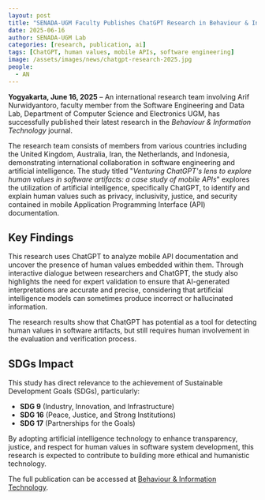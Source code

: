 ```yaml
---
layout: post
title: "SENADA-UGM Faculty Publishes ChatGPT Research in Behaviour & Information Technology"
date: 2025-06-16
author: SENADA-UGM Lab
categories: [research, publication, ai]
tags: [ChatGPT, human values, mobile APIs, software engineering]
image: /assets/images/news/chatgpt-research-2025.jpg
people:
  - AN
---
```


**Yogyakarta, June 16, 2025** – An international research team involving Arif Nurwidyantoro, faculty member from the Software Engineering and Data Lab, Department of Computer Science and Electronics UGM, has successfully published their latest research in the *Behaviour & Information Technology* journal.

The research team consists of members from various countries including the United Kingdom, Australia, Iran, the Netherlands, and Indonesia, demonstrating international collaboration in software engineering and artificial intelligence. The study titled "*Venturing ChatGPT's lens to explore human values in software artifacts: a case study of mobile APIs*" explores the utilization of artificial intelligence, specifically ChatGPT, to identify and explain human values such as privacy, inclusivity, justice, and security contained in mobile Application Programming Interface (API) documentation.

## Key Findings

This research uses ChatGPT to analyze mobile API documentation and uncover the presence of human values embedded within them. Through interactive dialogue between researchers and ChatGPT, the study also highlights the need for expert validation to ensure that AI-generated interpretations are accurate and precise, considering that artificial intelligence models can sometimes produce incorrect or hallucinated information.

The research results show that ChatGPT has potential as a tool for detecting human values in software artifacts, but still requires human involvement in the evaluation and verification process.

## SDGs Impact

This study has direct relevance to the achievement of Sustainable Development Goals (SDGs), particularly:
- **SDG 9** (Industry, Innovation, and Infrastructure)
- **SDG 16** (Peace, Justice, and Strong Institutions) 
- **SDG 17** (Partnerships for the Goals)

By adopting artificial intelligence technology to enhance transparency, justice, and respect for human values in software system development, this research is expected to contribute to building more ethical and humanistic technology.

The full publication can be accessed at [Behaviour & Information Technology](https://www.tandfonline.com/doi/full/10.1080/0144929X.2025.2478278#d1e235).